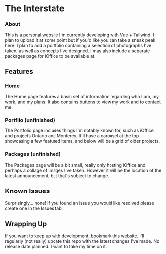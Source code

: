 # The Interstate

### About
This is a personal website I'm currently developing with Vue + Tailwind. I plan to upload it at some point but if you'd like you can take a sneak peak here. I plan to add a portfolio containing a selection of photographs I've taken, as well as concepts I've designed. I may also include a separate packages page for iOffice to be available at.

## Features
### Home
The Home page features a basic set of information regarding who I am, my work, and my plans. It also contains buttons to view my work and to contact me.

### Portflio (unfinished)
The Portfolio page includes things I'm notably known for, such as iOffice and projects Ontario and Monterey. It'll have a carousel at the top showcasing a few featured items, and below will be a grid of older projects.

### Packages (unfinished)
The Packages page will be a bit small, really only hosting iOffice and perhaps a collage of images I've taken. However it will be the location of the latest announcement, but that's subject to change.

## Known Issues
Surprisingly... none! If you found an issue you would like resolved please create one in the Issues tab.

## Wrapping Up
If you want to keep up with development, bookmark this website. I'll regularly (not really) update this repo with the latest changes I've made. No release date planned. I want to take my time on it.